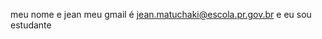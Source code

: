 meu nome e jean
meu gmail é jean.matuchaki@escola.pr.gov.br
e eu sou estudante

<!---
jeanmatuchaki/jeanmatuchaki is a ✨ special ✨ repository because its `README.md` (this file) appears on your GitHub profile.
You can click the Preview link to take a look at your changes.
--->

